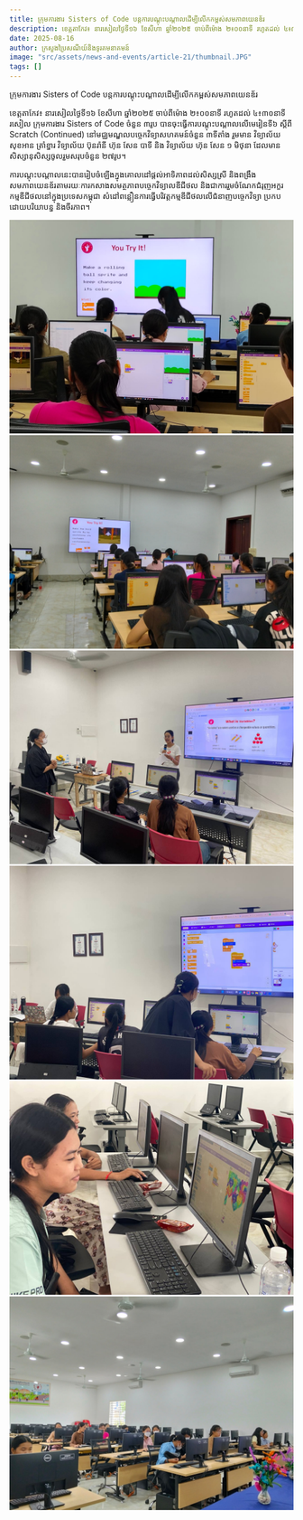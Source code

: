 ```yaml
---
title: ក្រុមការងារ Sisters of Code បន្តការបណ្ដុះបណ្ដាលដើម្បីលើកកម្ពស់សមភាពយេនឌ័រ
description: ខេត្តតាកែវ៖ នារសៀលថ្ងៃទី១៦ ខែសីហា ឆ្នាំ២០២៥ ចាប់​ពីម៉ោង ២៖០០នាទី រហូតដល់ ៤៖៣០នាទីរសៀល ក្រុមការងារ Sisters of Code ចំនួន ៣​រូប បានចុះធ្វើការបណ្ដុះបណ្ដាលលើមេរៀនទី៦ ស្ដីពី Scratch (Continued) នៅមជ្ឈមណ្ឌលបច្ចេកវិទ្យាសហគមន៍ចំនួន ៣ទីតាំង រួមមាន វិទ្យាល័យ សុខអាន ត្រាំខ្នារ វិទ្យាល័យ ប៊ុនរ៉ានី ហ៊ុន សែន បាទី​ និង វិទ្យាល័យ ហ៊ុន សែន ១​ មិថុនា ដែលមានសិស្សានុសិស្សចូលរួមសរុបចំនួន ២៧រូប។
date: 2025-08-16 
author: ក្រសួងប្រៃសណីយ៍និងទូរគមនាគមន៍
image: "src/assets/news-and-events/article-21/thumbnail.JPG"
tags: []
---
```


ក្រុមការងារ Sisters of Code បន្តការបណ្ដុះបណ្ដាលដើម្បីលើកកម្ពស់សមភាពយេនឌ័រ

ខេត្តតាកែវ៖ នារសៀលថ្ងៃទី១៦ ខែសីហា ឆ្នាំ២០២៥ ចាប់​ពីម៉ោង ២៖០០នាទី រហូតដល់ ៤៖៣០នាទីរសៀល ក្រុមការងារ Sisters of Code ចំនួន ៣​រូប បានចុះធ្វើការបណ្ដុះបណ្ដាលលើមេរៀនទី៦ ស្ដីពី Scratch (Continued) នៅមជ្ឈមណ្ឌលបច្ចេកវិទ្យាសហគមន៍ចំនួន ៣ទីតាំង រួមមាន វិទ្យាល័យ សុខអាន ត្រាំខ្នារ វិទ្យាល័យ ប៊ុនរ៉ានី ហ៊ុន សែន បាទី​ និង វិទ្យាល័យ ហ៊ុន សែន ១​ មិថុនា ដែលមានសិស្សានុសិស្សចូលរួមសរុបចំនួន ២៧រូប។

ការបណ្តុះបណ្តាលនេះ​បានរៀបចំឡេីងក្នុងគោលដៅផ្តល់អាទិភាពដល់​សិស្សស្រី និងពង្រឹងសមភាពយេនឌ័រតាមរយៈការកសាងសមត្ថភាពបច្ចេកវិទ្យាលឌីជីថល និងជាការរួមចំណែកជំរុញអក្ខរកម្មឌីជីថលនៅក្នុងប្រទេសកម្ពុជា សំដៅពន្លឿនការធ្វើបរិវត្តកម្មឌីជីថលលើជំនាញបច្ចេកវិទ្យា ប្រកបដោយបរិយាបន្ន និងចីរភាព។


![photo 1](src/assets/news-and-events/article-21/photo-1.JPG)
![photo 2](src/assets/news-and-events/article-21/photo-2.JPG)
![photo 3](src/assets/news-and-events/article-21/photo-3.JPG)
![photo 4](src/assets/news-and-events/article-21/photo-4.JPG)
![photo 5](src/assets/news-and-events/article-21/photo-5.JPG)
![photo 6](src/assets/news-and-events/article-21/photo-6.JPG)

